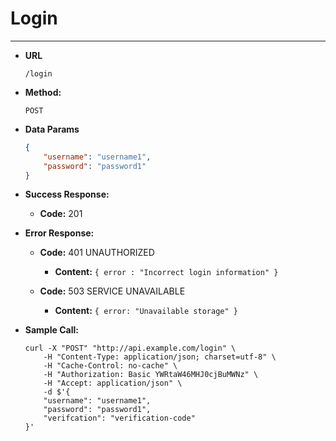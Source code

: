 # Login
----

* **URL**

   `/login`

* **Method:**
  
  `POST`
  
* **Data Params**

    ```json
    {
    	"username": "username1",
    	"password": "password1"
    }  
    ```

* **Success Response:**
  
  * **Code:** 201	
 
* **Error Response:**

  * **Code:** 401 UNAUTHORIZED
    * **Content:** `{ error : "Incorrect login information" }`

  * **Code:** 503 SERVICE UNAVAILABLE 
	* **Content:** `{ error: "Unavailable storage" }`

* **Sample Call:**

    ```
    curl -X "POST" "http://api.example.com/login" \
    	-H "Content-Type: application/json; charset=utf-8" \
    	-H "Cache-Control: no-cache" \
    	-H "Authorization: Basic YWRtaW46MHJ0cjBuMWNz" \
    	-H "Accept: application/json" \
    	-d $'{
    	"username": "username1",
    	"password": "password1",
    	"verifcation": "verification-code"
    }'
    ```